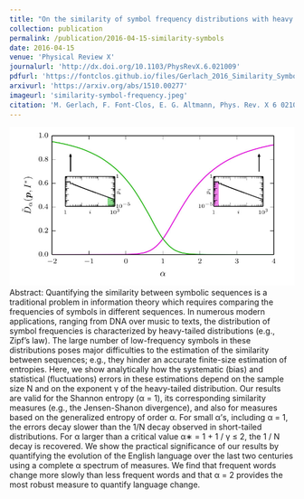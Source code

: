 ```yaml
---
title: "On the similarity of symbol frequency distributions with heavy tails"
collection: publication
permalink: /publication/2016-04-15-similarity-symbols
date: 2016-04-15
venue: 'Physical Review X'
journalurl: 'http://dx.doi.org/10.1103/PhysRevX.6.021009'
pdfurl: 'https://fontclos.github.io/files/Gerlach_2016_Similarity_Symbol_Frequency.pdf'
arxivurl: 'https://arxiv.org/abs/1510.00277'
imageurl: 'similarity-symbol-frequency.jpeg'
citation: 'M. Gerlach, F. Font-Clos, E. G. Altmann, Phys. Rev. X 6 021009'
---
```

![image](/images/similarity-symbol-frequency.jpeg)  
Abstract: Quantifying the similarity between symbolic sequences is a traditional problem in information theory which requires comparing the frequencies of symbols in different sequences. In numerous modern applications, ranging from DNA over music to texts, the distribution of symbol frequencies is characterized by heavy-tailed distributions (e.g., Zipf’s law). The large number of low-frequency symbols in these distributions poses major difficulties to the estimation of the similarity between sequences; e.g., they hinder an accurate finite-size estimation of entropies. Here, we show analytically how the systematic (bias) and statistical (fluctuations) errors in these estimations depend on the sample size N and on the exponent γ of the heavy-tailed distribution. Our results are valid for the Shannon entropy (α = 1), its corresponding similarity measures (e.g., the Jensen-Shanon divergence), and also for measures based on the generalized entropy of order α. For small α’s, including α = 1, the errors decay slower than the 1/N decay observed in short-tailed distributions. For α larger than a critical value α∗ = 1 + 1 / γ ≤ 2, the 1 / N decay is recovered. We show the practical significance of our results by quantifying the evolution of the English language over the last two centuries using a complete α spectrum of measures. We find that frequent words change more slowly than less frequent words and that α = 2 provides the most robust measure to quantify language change.

